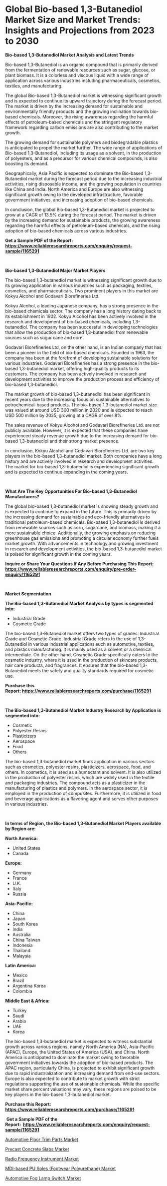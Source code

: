 <p><h1>Global Bio-based 1,3-Butanediol Market Size and Market Trends: Insights and Projections from 2023 to 2030</h1></p><p><strong>Bio-based 1,3-Butanediol Market Analysis and Latest Trends</strong></p>
<p><p>Bio-based 1,3-Butanediol is an organic compound that is primarily derived from the fermentation of renewable resources such as sugar, glucose, or plant biomass. It is a colorless and viscous liquid with a wide range of application across various industries including pharmaceuticals, cosmetics, textiles, and manufacturing.</p><p>The global Bio-based 1,3-Butanediol market is witnessing significant growth and is expected to continue its upward trajectory during the forecast period. The market is driven by the increasing demand for sustainable and environmentally friendly products and the growing inclination towards bio-based chemicals. Moreover, the rising awareness regarding the harmful effects of petroleum-based chemicals and the stringent regulatory framework regarding carbon emissions are also contributing to the market growth.</p><p>The growing demand for sustainable polymers and biodegradable plastics is anticipated to propel the market further. The wide range of applications of Bio-based 1,3-Butanediol, including its usage as a solvent, in the production of polyesters, and as a precursor for various chemical compounds, is also boosting its demand.</p><p>Geographically, Asia Pacific is expected to dominate the Bio-based 1,3-Butanediol market during the forecast period due to the increasing industrial activities, rising disposable income, and the growing population in countries like China and India. North America and Europe are also witnessing significant growth owing to the developed infrastructure, favorable government initiatives, and increasing adoption of bio-based chemicals.</p><p>In conclusion, the global Bio-based 1,3-Butanediol market is projected to grow at a CAGR of 13.5% during the forecast period. The market is driven by the increasing demand for sustainable products, the growing awareness regarding the harmful effects of petroleum-based chemicals, and the rising adoption of bio-based chemicals across various industries.</p></p>
<p><strong>Get a Sample PDF of the Report:&nbsp; <a href="https://www.reliableresearchreports.com/enquiry/request-sample/1165291">https://www.reliableresearchreports.com/enquiry/request-sample/1165291</a></strong></p>
<p>&nbsp;</p>
<p><strong>Bio-based 1,3-Butanediol Major Market Players</strong></p>
<p><p>The bio-based 1,3-butanediol market is witnessing significant growth due to its growing application in various industries such as packaging, textiles, cosmetics, and pharmaceuticals. Two prominent players in this market are Kokyu Alcohol and Godavari Biorefineries Ltd.</p><p>Kokyu Alcohol, a leading Japanese company, has a strong presence in the bio-based chemicals sector. The company has a long history dating back to its establishment in 1902. Kokyu Alcohol has been actively involved in the research and development of bio-based chemicals, including 1,3-butanediol. The company has been successful in developing technologies that allow the production of bio-based 1,3-butanediol from renewable sources such as sugar cane and corn. </p><p>Godavari Biorefineries Ltd, on the other hand, is an Indian company that has been a pioneer in the field of bio-based chemicals. Founded in 1963, the company has been at the forefront of developing sustainable solutions for various industries. Godavari Biorefineries has a strong presence in the bio-based 1,3-butanediol market, offering high-quality products to its customers. The company has been actively involved in research and development activities to improve the production process and efficiency of bio-based 1,3-butanediol.</p><p>The market growth of bio-based 1,3-butanediol has been significant in recent years due to the increasing focus on sustainable alternatives to petrochemical-based products. The bio-based 1,3-butanediol market size was valued at around USD 300 million in 2020 and is expected to reach USD 500 million by 2025, growing at a CAGR of over 8%.</p><p>The sales revenue of Kokyu Alcohol and Godavari Biorefineries Ltd. are not publicly available. However, it is expected that these companies have experienced steady revenue growth due to the increasing demand for bio-based 1,3-butanediol and their strong market presence. </p><p>In conclusion, Kokyu Alcohol and Godavari Biorefineries Ltd. are two key players in the bio-based 1,3-butanediol market. Both companies have a long history and are actively involved in research and development activities. The market for bio-based 1,3-butanediol is experiencing significant growth and is expected to continue expanding in the coming years.</p></p>
<p>&nbsp;</p>
<p><strong>What Are The Key Opportunities For Bio-based 1,3-Butanediol Manufacturers?</strong></p>
<p><p>The global bio-based 1,3-butanediol market is showing steady growth and is expected to continue to expand in the future. This is primarily driven by the increasing demand for sustainable and eco-friendly alternatives to traditional petroleum-based chemicals. Bio-based 1,3-butanediol is derived from renewable sources such as corn, sugarcane, and biomass, making it a more sustainable choice. Additionally, the growing emphasis on reducing greenhouse gas emissions and promoting a circular economy further fuels market growth. With advancements in technology and growing investment in research and development activities, the bio-based 1,3-butanediol market is poised for significant growth in the coming years.</p></p>
<p><strong>Inquire or Share Your Questions If Any Before Purchasing This Report: <a href="https://www.reliableresearchreports.com/enquiry/pre-order-enquiry/1165291">https://www.reliableresearchreports.com/enquiry/pre-order-enquiry/1165291</a></strong></p>
<p>&nbsp;</p>
<p><strong>Market Segmentation</strong></p>
<p><strong>The Bio-based 1,3-Butanediol Market Analysis by types is segmented into:</strong></p>
<p><ul><li>Industrial Grade</li><li>Cosmetic Grade</li></ul></p>
<p><p>The bio-based 1,3-Butanediol market offers two types of grades: Industrial Grade and Cosmetic Grade. Industrial Grade refers to the use of 1,3-Butanediol in various industrial applications such as automotive, textiles, and plastics manufacturing. It is mainly used as a solvent or a chemical intermediate. On the other hand, Cosmetic Grade specifically caters to the cosmetic industry, where it is used in the production of skincare products, hair care products, and fragrances. It ensures that the bio-based 1,3-Butanediol meets the safety and quality standards required for cosmetic use.</p></p>
<p><strong>Purchase this Report:&nbsp;<a href="https://www.reliableresearchreports.com/purchase/1165291">https://www.reliableresearchreports.com/purchase/1165291</a></strong></p>
<p>&nbsp;</p>
<p><strong>The Bio-based 1,3-Butanediol Market Industry Research by Application is segmented into:</strong></p>
<p><ul><li>Cosmetic</li><li>Polyester Resins</li><li>Plasticizers</li><li>Aerospace</li><li>Food</li><li>Others</li></ul></p>
<p><p>The bio-based 1,3-butanediol market finds application in various sectors such as cosmetics, polyester resins, plasticizers, aerospace, food, and others. In cosmetics, it is used as a humectant and solvent. It is also utilized in the production of polyester resins, which are widely used in the textile and packaging industries. The compound acts as a plasticizer in the manufacturing of plastics and polymers. In the aerospace sector, it is employed in the production of composites. Furthermore, it is utilized in food and beverage applications as a flavoring agent and serves other purposes in various industries.</p></p>
<p>&nbsp;</p>
<p><strong>In terms of Region, the Bio-based 1,3-Butanediol Market Players available by Region are:</strong></p>
<p>
    <p> <strong> North America: </strong>
        <ul>
            <li>United States</li>
            <li>Canada</li>
        </ul>
        </p> 
    <p> <strong> Europe: </strong>
        <ul>
            <li>Germany</li>
            <li>France</li>
            <li>U.K.</li>
            <li>Italy</li>
            <li>Russia</li>
        </ul>
        </p> 
    <p> <strong> Asia-Pacific: </strong>
        <ul>
            <li>China</li>
            <li>Japan</li>
            <li>South Korea</li>
            <li>India</li>
            <li>Australia</li>
            <li>China Taiwan</li>
            <li>Indonesia</li>
            <li>Thailand</li>
            <li>Malaysia</li>
        </ul>
        </p> 
    <p> <strong> Latin America: </strong>
        <ul>
            <li>Mexico</li>
            <li>Brazil</li>
            <li>Argentina Korea</li>
            <li>Colombia</li>
        </ul>
        </p> 
    <p> <strong> Middle East & Africa: </strong>
        <ul>
            <li>Turkey</li>
            <li>Saudi</li>
            <li>Arabia</li>
            <li>UAE</li>
            <li>Korea</li>
        </ul>
    </p>
    </p>
<p><p>The bio-based 1,3-butanediol market is expected to witness substantial growth across various regions, namely North America (NA), Asia-Pacific (APAC), Europe, the United States of America (USA), and China. North America is anticipated to dominate the market owing to favorable government initiatives towards the adoption of bio-based products. The APAC region, particularly China, is projected to exhibit significant growth due to rapid industrialization and increasing demand from end-use sectors. Europe is also expected to contribute to market growth with strict regulations supporting the use of sustainable chemicals. While the specific market share percent valuations may vary, these regions are poised to be key players in the bio-based 1,3-butanediol market.</p></p>
<p><strong>Purchase this Report: <a href="https://www.reliableresearchreports.com/purchase/1165291">https://www.reliableresearchreports.com/purchase/1165291</a></strong></p>
<p>&nbsp;<strong>Get a Sample PDF of the Report:&nbsp;&nbsp;<a href="https://www.reliableresearchreports.com/enquiry/request-sample/1165291">https://www.reliableresearchreports.com/enquiry/request-sample/1165291</a></strong></p>
<p><strong></strong></p>
<p><p><a href="https://www.linkedin.com/pulse/automotive-floor-trim-parts-market-size-growth-forecast/">Automotive Floor Trim Parts Market</a></p><p><a href="https://medium.com/@alicehanson1974/precast-concrete-slabs-market-size-growth-forecast-2023-2030-cfa23454e9d8">Precast Concrete Slabs Market</a></p><p><a href="https://medium.com/@heatherhall44/radio-frequency-instrument-market-size-growth-forecast-2023-2030-6df7fad37157">Radio Frequency Instrument Market</a></p><p><a href="https://github.com/dzharov81/Market-Research-Report-List-1/blob/main/mdi-based-pu-soles-footwear-polyurethane-market.md">MDI-based PU Soles (Footwear Polyurethane) Market</a></p><p><a href="https://www.linkedin.com/pulse/automotive-fog-lamp-switch-market-insights-players-forecast/">Automotive Fog Lamp Switch Market</a></p></p>